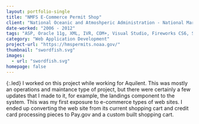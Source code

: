 ```yaml
---
layout: portfolio-single
title: "NMFS E-Commerce Permit Shop"
client: "National Oceanic and Atmoshperic Administration - National Marine Fisheries Service"
date-worked: "2006 - 2012"
tags: "ASP, Oracle 11g, XML, IVR, COM+, Visual Studio, Fireworks CS6, Subversion, StarTeam, ICVerify, Pay.gov, Site Server, Windows Server 2008, and IIS 7"
category: "Web Application Development"
project-url: "https://hmspermits.noaa.gov/"
thumbnail: "swordfish.svg"
images:
  - url: "swordfish.svg"
homepage: false
---
```

{:.led}
I worked on this project while working for Aquilent. This was mostly an operations and maintance type of project, but there were certainly a few updates that I made to it, for example, the landings component to the system. This was my first exposure to e-commerce types of web sites. I ended up converting the web site from its current shopping cart and credit card processing pieces to Pay.gov and a custom built shopping cart.
